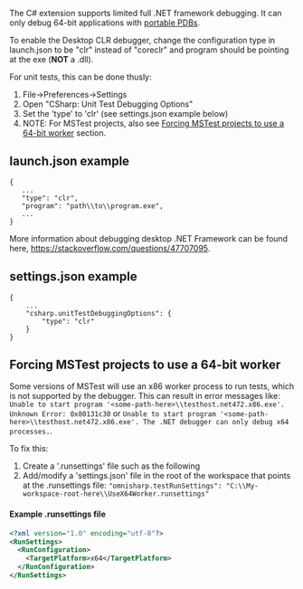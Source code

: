 The C# extension supports limited full .NET framework debugging. It can only debug 64-bit applications with [portable PDBs](https://github.com/OmniSharp/omnisharp-vscode/wiki/Portable-PDBs).

To enable the Desktop CLR debugger, change the configuration type in launch.json to be "clr" instead of "coreclr" and program should be pointing at the exe (**NOT** a .dll).

For unit tests, this can be done thusly:
1. File->Preferences->Settings
2. Open "CSharp: Unit Test Debugging Options"
3. Set the 'type' to 'clr' (see settings.json example below)
4. NOTE: For MSTest projects, also see [Forcing MSTest projects to use a 64-bit worker](https://github.com/OmniSharp/omnisharp-vscode/wiki/Desktop-.NET-Framework#forcing-mstest-projects-to-use-a-64-bit-worker) section.

## launch.json example

```
{
   ...
   "type": "clr",
   "program": "path\\to\\program.exe",
   ...
}
```

More information about debugging desktop .NET Framework can be found here, https://stackoverflow.com/questions/47707095.


## settings.json example

```
{
    ...
    "csharp.unitTestDebuggingOptions": {
        "type": "clr"
    }
}
```

## Forcing MSTest projects to use a 64-bit worker

Some versions of MSTest will use an x86 worker process to run tests, which is not supported by the debugger. This can result in error messages like: `Unable to start program '<some-path-here>\\testhost.net472.x86.exe'. Unknown Error: 0x80131c30` or `Unable to start program '<some-path-here>\\testhost.net472.x86.exe'. The .NET debugger can only debug x64 processes.`.

To fix this:
1. Create a '.runsettings' file such as the following
2. Add/modify a 'settings.json' file in the root of the workspace that points at the .runsettings file: `"omnisharp.testRunSettings": "C:\\My-workspace-root-here\\UseX64Worker.runsettings"`

#### Example .runsettings file
```xml
<?xml version="1.0" encoding="utf-8"?>
<RunSettings>
  <RunConfiguration>
    <TargetPlatform>x64</TargetPlatform>
  </RunConfiguration>
</RunSettings>
```